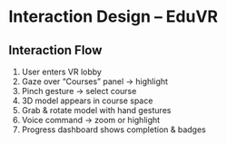 # Interaction Design – EduVR

## Interaction Flow
1. User enters VR lobby
2. Gaze over “Courses” panel → highlight
3. Pinch gesture → select course
4. 3D model appears in course space
5. Grab & rotate model with hand gestures
6. Voice command → zoom or highlight
7. Progress dashboard shows completion & badges
